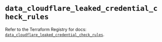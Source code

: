 # `data_cloudflare_leaked_credential_check_rules`

Refer to the Terraform Registry for docs: [`data_cloudflare_leaked_credential_check_rules`](https://registry.terraform.io/providers/cloudflare/cloudflare/5.6.0/docs/data-sources/leaked_credential_check_rules).

